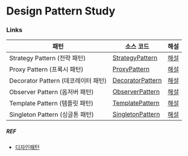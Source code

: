 # Design Pattern Study

### Links

| 패턴                           | 소스 코드                                                                                                | 해설                                                                                                              |
|------------------------------|------------------------------------------------------------------------------------------------------|-----------------------------------------------------------------------------------------------------------------|
| Strategy Pattern (전략 패턴)     | [StrategyPattern](src%2Fmain%2Fjava%2Fcom%2Fdesignpatternstudy%2Fstrategy%2FStrategyPattern.java)    | [해설](https://www.youtube.com/watch?v=Wao5HiXM_Cg&list=PLe6NQuuFBu7FhPfxkjDd2cWnTy2y_w_jZ&index=3&t=83s&pp=iAQB) |
| Proxy Pattern (프록시 패턴)       | [ProxyPattern](src%2Fmain%2Fjava%2Fcom%2Fdesignpatternstudy%2Fproxy%2FProxyPattern.java)             | [해설](https://www.youtube.com/watch?v=NoRPG06c48U&list=PLe6NQuuFBu7FhPfxkjDd2cWnTy2y_w_jZ&index=15&t=3s)         |
| Decorator Pattern (데코레이터 패턴) | [DecoratorPattern](src%2Fmain%2Fjava%2Fcom%2Fdesignpatternstudy%2Fdecorator%2FDecoratorPattern.java) | [해설](https://www.youtube.com/watch?v=UTmY_oB4V8I&list=PLe6NQuuFBu7FhPfxkjDd2cWnTy2y_w_jZ&index=15&pp=iAQB)      |
| Observer Pattern (옵저버 패턴)    | [ObserverPattern](src%2Fmain%2Fjava%2Fcom%2Fdesignpatternstudy%2Fopserver%2FObserverPattern.java)    | [해설](https://www.youtube.com/watch?v=4WO95iHQTx8&list=PLe6NQuuFBu7FhPfxkjDd2cWnTy2y_w_jZ&index=11)              |
| Template Pattern (템플릿 패턴)    | [TemplatePattern](src%2Fmain%2Fjava%2Fcom%2Fdesignpatternstudy%2Ftemplate%2FTemplatePattern.java)    | [해설](https://www.youtube.com/watch?v=hPTqWJm51Vs&list=PLe6NQuuFBu7FhPfxkjDd2cWnTy2y_w_jZ&index=4&loop=0)        |
| Singleton Pattern (싱글톤 패턴)   | [SingletonPattern](src%2Fmain%2Fjava%2Fcom%2Fdesignpatternstudy%2Fsingleton%2FSingletonPattern.java) | [해설](https://www.youtube.com/watch?v=kAnoWt7Uato&list=PLe6NQuuFBu7FhPfxkjDd2cWnTy2y_w_jZ&index=7&loop=0)        |

##### REF

* [디자인패턴](https://www.youtube.com/watch?v=An7kqZ5D7j8&list=PLe6NQuuFBu7FhPfxkjDd2cWnTy2y_w_jZ&index=1&loop=0)
